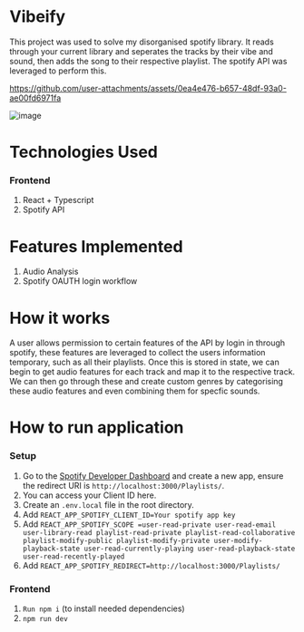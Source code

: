 # Vibeify

This project was used to solve my disorganised spotify library. It reads through your current library and seperates the tracks by their vibe and sound, then adds the song to their respective playlist. The spotify API was leveraged to perform this.


https://github.com/user-attachments/assets/0ea4e476-b657-48df-93a0-ae00fd6971fa

![image](https://user-images.githubusercontent.com/76885270/227809003-0fc6ed22-50fc-4e93-8b3d-b7e6222d4691.png)

# Technologies Used

### Frontend

1. React + Typescript
2. Spotify API

# Features Implemented

1. Audio Analysis
2. Spotify OAUTH login workflow

# How it works

A user allows permission to certain features of the API by login in through spotify, these features are leveraged to collect the users information temporary, such as all their playlists. Once this is stored in state, we can begin to get audio features for each track and map it to the respective track. We can then go through these and create custom genres by categorising these audio features and even combining them for specfic sounds.

# How to run application<br/>

### Setup

1. Go to the [Spotify Developer Dashboard](https://developer.spotify.com/dashboard) and create a new app, ensure the redirect URI is `http://localhost:3000/Playlists/`.
2. You can access your Client ID here.
3. Create an `.env.local` file in the root directory.
4. Add `REACT_APP_SPOTIFY_CLIENT_ID=Your spotify app key`
5. Add `REACT_APP_SPOTIFY_SCOPE =user-read-private user-read-email user-library-read playlist-read-private playlist-read-collaborative playlist-modify-public playlist-modify-private user-modify-playback-state user-read-currently-playing user-read-playback-state user-read-recently-played`
6. Add `REACT_APP_SPOTIFY_REDIRECT=http://localhost:3000/Playlists/`

### Frontend
1. `Run npm i` (to install needed dependencies)
2. `npm run dev`
